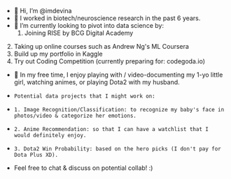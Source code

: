 - 👋 Hi, I’m @imdevina
- 👀 I worked in biotech/neuroscience research in the past 6 years.
- 🌱 I’m currently looking to pivot into data science by:
  1. Joining RISE by BCG Digital Academy
 2. Taking up online courses such as Andrew Ng's ML Coursera
 3. Build up my portfolio in Kaggle
 4. Try out Coding Competition (currently preparing for: codegoda.io)
- 💞️ In my free time, I enjoy playing with / video-documenting my 1-yo little girl, watching animes, or playing Dota2 with my husband. 
-     Potential data projects that I might work on:
-     1. Image Recognition/Classification: to recognize my baby's face in photos/video & categorize her emotions.
-     2. Anime Recommendation: so that I can have a watchlist that I would definitely enjoy.
-     3. Dota2 Win Probability: based on the hero picks (I don't pay for Dota Plus XD).
- Feel free to chat & discuss on potential collab! :)

<!---
imdevina/imdevina is a ✨ special ✨ repository because its `README.md` (this file) appears on your GitHub profile.
You can click the Preview link to take a look at your changes.
--->
